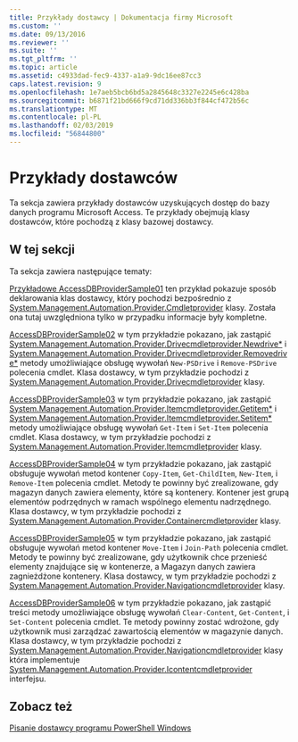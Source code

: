 ```yaml
---
title: Przykłady dostawcy | Dokumentacja firmy Microsoft
ms.custom: ''
ms.date: 09/13/2016
ms.reviewer: ''
ms.suite: ''
ms.tgt_pltfrm: ''
ms.topic: article
ms.assetid: c4933dad-fec9-4337-a1a9-9dc16ee87cc3
caps.latest.revision: 9
ms.openlocfilehash: 1e7aeb5bcb6bd5a2845648c3327e2245e6c428ba
ms.sourcegitcommit: b6871f21bd666f9cd71dd336bb3f844cf472b56c
ms.translationtype: MT
ms.contentlocale: pl-PL
ms.lasthandoff: 02/03/2019
ms.locfileid: "56844800"
---
```

# <a name="provider-samples"></a>Przykłady dostawców

Ta sekcja zawiera przykłady dostawców uzyskujących dostęp do bazy danych programu Microsoft Access. Te przykłady obejmują klasy dostawców, które pochodzą z klasy bazowej dostawcy.

## <a name="in-this-section"></a>W tej sekcji

Ta sekcja zawiera następujące tematy:

[Przykładowe AccessDBProviderSample01](./accessdbprovidersample01.md) ten przykład pokazuje sposób deklarowania klas dostawcy, który pochodzi bezpośrednio z [System.Management.Automation.Provider.Cmdletprovider](/dotnet/api/System.Management.Automation.Provider.CmdletProvider) klasy. Została ona tutaj uwzględniona tylko w przypadku informacje były kompletne.

[AccessDBProviderSample02](./accessdbprovidersample02.md) w tym przykładzie pokazano, jak zastąpić [System.Management.Automation.Provider.Drivecmdletprovider.Newdrive*](/dotnet/api/System.Management.Automation.Provider.DriveCmdletProvider.NewDrive) i [ System.Management.Automation.Provider.Drivecmdletprovider.Removedrive*](/dotnet/api/System.Management.Automation.Provider.DriveCmdletProvider.RemoveDrive) metody umożliwiające obsługę wywołań `New-PSDrive` i `Remove-PSDrive` polecenia cmdlet. Klasa dostawcy, w tym przykładzie pochodzi z [System.Management.Automation.Provider.Drivecmdletprovider](/dotnet/api/System.Management.Automation.Provider.DriveCmdletProvider) klasy.

[AccessDBProviderSample03](./accessdbprovidersample03.md) w tym przykładzie pokazano, jak zastąpić [System.Management.Automation.Provider.Itemcmdletprovider.Getitem*](/dotnet/api/System.Management.Automation.Provider.ItemCmdletProvider.GetItem) i [ System.Management.Automation.Provider.Itemcmdletprovider.Setitem*](/dotnet/api/System.Management.Automation.Provider.ItemCmdletProvider.SetItem) metody umożliwiające obsługę wywołań `Get-Item` i `Set-Item` polecenia cmdlet. Klasa dostawcy, w tym przykładzie pochodzi z [System.Management.Automation.Provider.Itemcmdletprovider](/dotnet/api/System.Management.Automation.Provider.ItemCmdletProvider) klasy.

[AccessDBProviderSample04](./accessdbprovidersample04.md) w tym przykładzie pokazano, jak zastąpić obsługuje wywołań metod kontener `Copy-Item`, `Get-ChildItem`, `New-Item`, i `Remove-Item` polecenia cmdlet. Metody te powinny być zrealizowane, gdy magazyn danych zawiera elementy, które są kontenery. Kontener jest grupą elementów podrzędnych w ramach wspólnego elementu nadrzędnego. Klasa dostawcy, w tym przykładzie pochodzi z [System.Management.Automation.Provider.Containercmdletprovider](/dotnet/api/System.Management.Automation.Provider.ContainerCmdletProvider) klasy.

[AccessDBProviderSample05](./accessdbprovidersample05.md) w tym przykładzie pokazano, jak zastąpić obsługuje wywołań metod kontener `Move-Item` i `Join-Path` polecenia cmdlet. Metody te powinny być zrealizowane, gdy użytkownik chce przenieść elementy znajdujące się w kontenerze, a Magazyn danych zawiera zagnieżdżone kontenery. Klasa dostawcy, w tym przykładzie pochodzi z [System.Management.Automation.Provider.Navigationcmdletprovider](/dotnet/api/System.Management.Automation.Provider.NavigationCmdletProvider) klasy.

[AccessDBProviderSample06](./accessdbprovidersample06.md) w tym przykładzie pokazano, jak zastąpić treści metody umożliwiające obsługę wywołań `Clear-Content`, `Get-Content`, i `Set-Content` polecenia cmdlet. Te metody powinny zostać wdrożone, gdy użytkownik musi zarządzać zawartością elementów w magazynie danych. Klasa dostawcy, w tym przykładzie pochodzi z [System.Management.Automation.Provider.Navigationcmdletprovider](/dotnet/api/System.Management.Automation.Provider.NavigationCmdletProvider) klasy która implementuje [ System.Management.Automation.Provider.Icontentcmdletprovider](/dotnet/api/System.Management.Automation.Provider.IContentCmdletProvider) interfejsu.

## <a name="see-also"></a>Zobacz też

[Pisanie dostawcy programu PowerShell Windows](./writing-a-windows-powershell-provider.md)